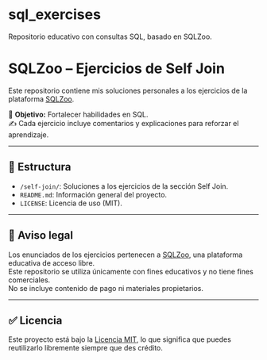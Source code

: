 # sql_exercises
Repositorio educativo con consultas SQL, basado en SQLZoo.

# SQLZoo – Ejercicios de Self Join

Este repositorio contiene mis soluciones personales a los ejercicios de la plataforma [SQLZoo](https://sqlzoo.net/wiki/Self_join).

🧠 **Objetivo:** Fortalecer habilidades en SQL.  
✍️ Cada ejercicio incluye comentarios y explicaciones para reforzar el aprendizaje.

---

## 📌 Estructura

- `/self-join/`: Soluciones a los ejercicios de la sección Self Join.
- `README.md`: Información general del proyecto.
- `LICENSE`: Licencia de uso (MIT).

---

## 🚨 Aviso legal

Los enunciados de los ejercicios pertenecen a [SQLZoo](https://sqlzoo.net), una plataforma educativa de acceso libre.  
Este repositorio se utiliza únicamente con fines educativos y no tiene fines comerciales.  
No se incluye contenido de pago ni materiales propietarios.

---

## ✅ Licencia

Este proyecto está bajo la [Licencia MIT](LICENSE), lo que significa que puedes reutilizarlo libremente siempre que des crédito.

